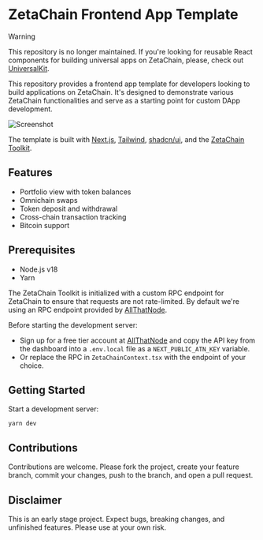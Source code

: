 # ZetaChain Frontend App Template

> [!WARNING] 
> This repository is no longer maintained. If you're looking for reusable React components for building universal apps on ZetaChain, please, check out [UniversalKit](https://github.com/zeta-chain/universalkit/).

This repository provides a frontend app template for developers looking to build
applications on ZetaChain. It's designed to demonstrate various ZetaChain
functionalities and serve as a starting point for custom DApp development.

![Screenshot](./public/screenshot.png)

The template is built with [Next.js](https://nextjs.org/),
[Tailwind](https://tailwindcss.com/), [shadcn/ui](https://ui.shadcn.com/), and
the [ZetaChain Toolkit](https://github.com/zeta-chain/toolkit/).

## Features

- Portfolio view with token balances
- Omnichain swaps
- Token deposit and withdrawal
- Cross-chain transaction tracking
- Bitcoin support

## Prerequisites

- Node.js v18
- Yarn

The ZetaChain Toolkit is initialized with a custom RPC endpoint for ZetaChain to
ensure that requests are not rate-limited. By default we're using an RPC
endpoint provided by [AllThatNode](https://www.allthatnode.com/zetachain.dsrv).

Before starting the development server:

- Sign up for a free tier account at [AllThatNode](https://www.allthatnode.com/)
  and copy the API key from the dashboard into a `.env.local` file as a
  `NEXT_PUBLIC_ATN_KEY` variable.
- Or replace the RPC in `ZetaChainContext.tsx` with the endpoint of your choice.

## Getting Started

Start a development server:

```
yarn dev
```

## Contributions

Contributions are welcome. Please fork the project, create your feature branch,
commit your changes, push to the branch, and open a pull request.

## Disclaimer

This is an early stage project. Expect bugs, breaking changes, and unfinished
features. Please use at your own risk.
